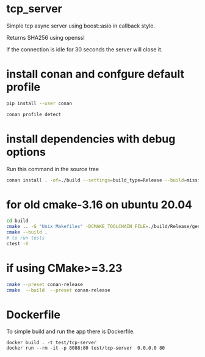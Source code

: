 # tcp_server

Simple tcp async server using boost::asio in callback style.

Returns SHA256 using openssl

If the connection is idle for 30 seconds the server will close it.

# install conan and confgure default profile

```bash
pip install --user conan

conan profile detect
```

# install dependencies with debug options
Run this command in the source tree

```bash
conan install . -of=./build --settings=build_type=Release --build=missing --settings=compiler.cppstd=17
```

# for old cmake-3.16 on ubuntu 20.04 
```bash
cd build
cmake .. -G "Unix Makefiles" -DCMAKE_TOOLCHAIN_FILE=./build/Release/generators/conan_toolchain.cmake -DCMAKE_POLICY_DEFAULT_CMP0091=NEW -DCMAKE_BUILD_TYPE=Release
cmake --build .
# to run tests
ctest -V
```

# if using CMake>=3.23
```bash
cmake --preset conan-release
cmake  --build  --preset conan-release
```

# Dockerfile

To simple build and run the app there is Dockerfile.

```
docker build . -t test/tcp-server
docker run --rm -it -p 8088:80 test/tcp-server  0.0.0.0 80 
```

